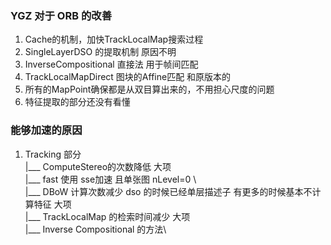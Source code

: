 <!--
 * @Author: Liu Weilong
 * @Date: 2021-02-04 13:33:28
 * @LastEditors: Liu Weilong 
 * @LastEditTime: 2021-02-04 14:24:45
 * @FilePath: /3rd-test-learning/31. orb_slam_related/YGZ/doc/sketch.md
 * @Description: 
-->
### YGZ 对于 ORB 的改善
1. Cache的机制，加快TrackLocalMap搜索过程
2. SingleLayerDSO 的提取机制 原因不明
3. InverseCompositional 直接法 用于帧间匹配
4. TrackLocalMapDirect 图块的Affine匹配 和原版本的
5. 所有的MapPoint确保都是从双目算出来的，不用担心尺度的问题
6. 特征提取的部分还没有看懂


### 能够加速的原因
1. Tracking 部分\
   |___ ComputeStereo的次数降低    大项\
   |___ fast 使用 sse加速 且单张图 nLevel=0 \  
   |___ DBoW 计算次数减少 dso 的时候已经单层描述子       有更多的时候基本不计算特征    大项\
   |___ TrackLocalMap 的检索时间减少 大项\
   |___ Inverse Compositional  的方法\
